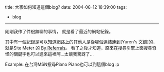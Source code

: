 title: 大家如何知道這個blog?
date: 2004-08-12 18:39:00
tags: 
- blog
---

剛剛我作了件很無聊的事情，
就是看了最近的網站紀錄。

其中有一個紀錄是可以知道網路上的其他人是從哪個連結連到[Yuren's 文舖]的，就是Site Meter 的 [By Referrals](http://www.sitemeter.com/stats/default.asp&amp;action=stats&amp;site=s19yurenju&amp;report=11)。
看了之後才知道，原來在搜尋引擎上面搜尋奇怪的關鍵字也可以進來這裡阿...太讓我驚訝了...

Example: 在台灣MSN搜尋Piano Piano也可以到這個blog :p
